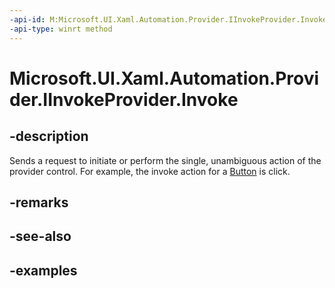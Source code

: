 ```yaml
---
-api-id: M:Microsoft.UI.Xaml.Automation.Provider.IInvokeProvider.Invoke
-api-type: winrt method
---
```


<!-- Method syntax.
public void IInvokeProvider.Invoke()
-->

# Microsoft.UI.Xaml.Automation.Provider.IInvokeProvider.Invoke


## -description

Sends a request to initiate or perform the single, unambiguous action of the provider control. For example, the invoke action for a [Button](../microsoft.ui.xaml.controls/button.md) is click.

## -remarks

## -see-also

## -examples

